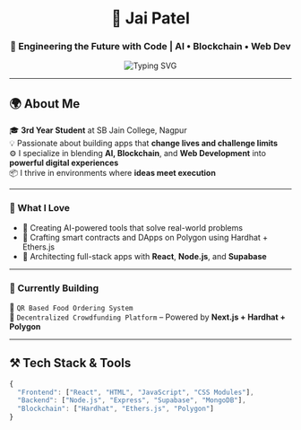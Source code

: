 <h1 align="center">👋 Jai Patel</h1>
<h3 align="center">🚀 Engineering the Future with Code | AI • Blockchain • Web Dev</h3>

<p align="center">
  <img src="https://readme-typing-svg.demolab.com?font=Fira+Code&size=22&pause=1000&center=true&vCenter=true&color=F70000&width=435&lines=Hey%2C+I'm+Jai+Patel+%F0%9F%91%8B;AI+%E2%9A%9B+Blockchain+%E2%9D%96+Web+Dev;Turning+ideas+into+intelligent+solutions" alt="Typing SVG" />
</p>

---

## 🌍 About Me

🎓 **3rd Year Student** at SB Jain College, Nagpur  
💡 Passionate about building apps that **change lives and challenge limits**  
⚙️ I specialize in blending **AI, Blockchain**, and **Web Development** into **powerful digital experiences**  
📦 I thrive in environments where **ideas meet execution**

---

### 🧠 What I Love

- 🔬 Creating AI-powered tools that solve real-world problems
- 🔗 Crafting smart contracts and DApps on Polygon using Hardhat + Ethers.js
- 🧩 Architecting full-stack apps with **React**, **Node.js**, and **Supabase**

---

### 🔨 Currently Building

🚀 `QR Based Food Ordering System`  
💸 `Decentralized Crowdfunding Platform` – Powered by **Next.js + Hardhat + Polygon**

---

## ⚒️ Tech Stack & Tools

```js
{
  "Frontend": ["React", "HTML", "JavaScript", "CSS Modules"],
  "Backend": ["Node.js", "Express", "Supabase", "MongoDB"],
  "Blockchain": ["Hardhat", "Ethers.js", "Polygon"]
}

